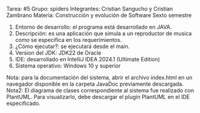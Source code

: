 Tarea: #5
Grupo: spiders
Integrantes: Cristian Sangucho y Cristian Zambrano
Materia: Construcción y evolución de Software
Sexto semestre

1. Entorno de desarrollo: el programa está desarrollado en JAVA.
2. Descripción: es una aplicación que simula a un reproductor de musica como se especifica en los requerimientos.
3. ¿Cómo ejecutar?: se ejecutará desde el main.
4. Version del JDK: JDK22 de Oracle
5. IDE: desarrollado en IntelliJ IDEA 2024.1 (Ultimate Edition)
6. Sistema operativo: Windows 10 y superior

Nota: para la documentación del sistema, abrir el archivo index.html en un navegador disponible en la carpeta JavaDoc previamente descargada.
Nota2: El diagrama de clases correspondiente al sistema fue realizado con PlantUML. Para visualizarlo, debe descargar el plugin PlantUML en el IDE especificado.
